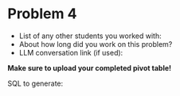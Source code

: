 # Problem 4
- List of any other students you worked with:
- About how long did you work on this problem?
- LLM conversation link (if used):


**Make sure to upload your completed pivot table!**

SQL to generate:
```sql



```
